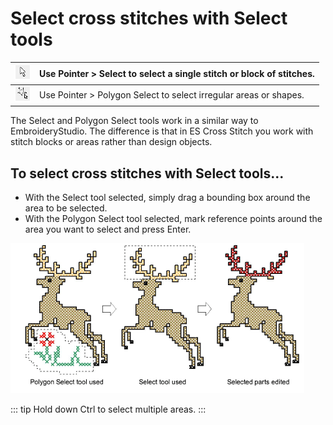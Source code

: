 # Select cross stitches with Select tools

| ![SelectObject.png](assets/SelectObject.png)   | Use Pointer > Select to select a single stitch or block of stitches. |
| ---------------------------------------------- | -------------------------------------------------------------------- |
| ![PolygonSelect.png](assets/PolygonSelect.png) | Use Pointer > Polygon Select to select irregular areas or shapes.    |

The Select and Polygon Select tools work in a similar way to EmbroideryStudio. The difference is that in ES Cross Stitch you work with stitch blocks or areas rather than design objects.

## To select cross stitches with Select tools...

- With the Select tool selected, simply drag a bounding box around the area to be selected.
- With the Polygon Select tool selected, mark reference points around the area you want to select and press Enter.

![cross-stitch_editing00004.png](assets/cross-stitch_editing00004.png)

::: tip
Hold down Ctrl to select multiple areas.
:::
